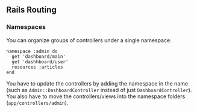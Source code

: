 ## Rails Routing

### Namespaces
You can organize groups of controllers under a single namespace:
```
namespace :admin do
  get 'dashboard/main'
  get 'dashhboard/user'
  resources :articles
end
```
You have to update the controllers by adding the namespace in the name (such as `Admin::DashboardController` instead of just `DashboardController`). You also have to move the controllers/views into the namespace folders (`app/controllers/admin`). 

